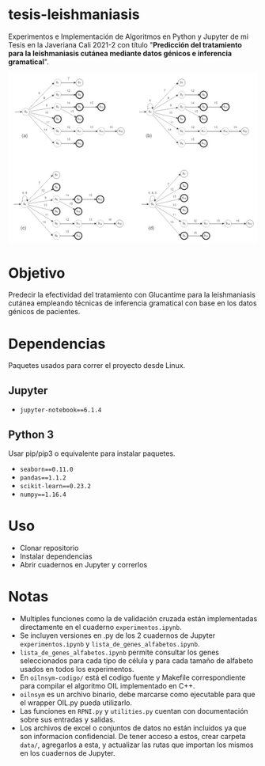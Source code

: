 # tesis-leishmaniasis
Experimentos e Implementación de Algoritmos en Python y Jupyter de mi Tesis en la Javeriana Cali 2021-2 con título "**Predicción del tratamiento para la leishmaniasis cutánea mediante datos génicos e inferencia gramatical**".

![Automatas](foto.jpg)

# Objetivo
Predecir la efectividad del tratamiento con Glucantime para la leishmaniasis cutánea empleando técnicas de inferencia gramatical con base en los datos génicos de pacientes.

# Dependencias
Paquetes usados para correr el proyecto desde Linux.

## Jupyter
- `jupyter-notebook==6.1.4`

## Python 3
Usar pip/pip3 o equivalente para instalar paquetes.

- `seaborn==0.11.0`
- `pandas==1.1.2`
- `scikit-learn==0.23.2`
- `numpy==1.16.4`

# Uso
- Clonar repositorio
- Instalar dependencias
- Abrir cuadernos en Jupyter y correrlos

# Notas
- Multiples funciones como la de validación cruzada están implementadas directamente en el cuaderno `experimentos.ipynb`.
- Se incluyen versiones en .py de los 2 cuadernos de Jupyter `experimentos.ipynb` y `lista_de_genes_alfabetos.ipynb`.
- `lista_de_genes_alfabetos.ipynb` permite consultar los genes seleccionados para cada tipo de célula y para cada tamaño de alfabeto usados en todos los experimentos.
- En `oilnsym-codigo/` está el codigo fuente y Makefile correspondiente para compilar el algoritmo OIL implementado en C++.
- `oilnsym` es un archivo binario, debe marcarse como ejecutable para que el wrapper OIL.py pueda utilizarlo.
- Las funciones en `RPNI.py` y `utilities.py` cuentan con documentación sobre sus entradas y salidas.
- Los archivos de excel o conjuntos de datos no están incluidos ya que son informacion confidencial. De tener acceso a estos, crear carpeta `data/`, agregarlos a esta, y actualizar las rutas que importan los mismos en los cuadernos de Jupyter.
